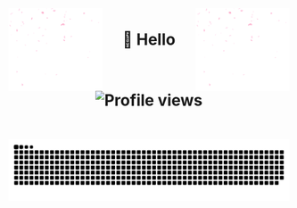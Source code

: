 <img src="resources/animation.gif" align="left" width="168" height="148"/>
<img src="resources/animation.gif" align="right" width="168" height="148"/>

<div align="center">
  
# 👋 Hello <br><br>![Profile views](https://komarev.com/ghpvc/?username=ApTyp4uK1337&color=blue)<br><br>
  
</div>

<img src="https://raw.githubusercontent.com/platane/snk/output/github-contribution-grid-snake-dark.svg" align="center"/>
